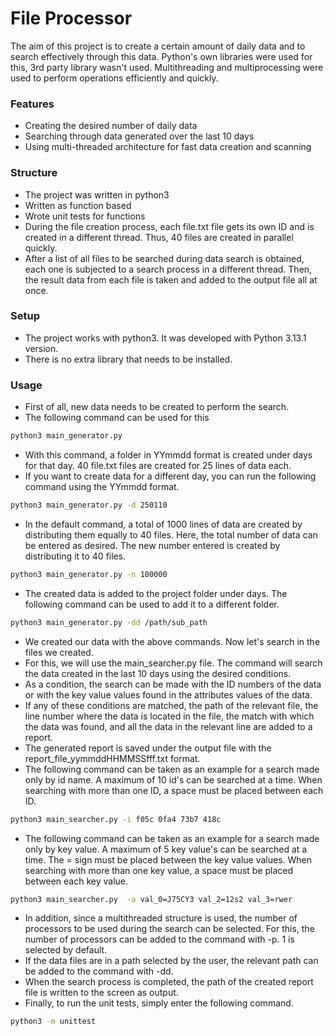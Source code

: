 # File Processor
The aim of this project is to create a certain amount of daily data and to search effectively through this data. Python's own libraries were used for this, 3rd party library wasn't used. Multithreading and multiprocessing were used to perform operations efficiently and quickly.
### Features
- Creating the desired number of daily data
- Searching through data generated over the last 10 days
- Using multi-threaded architecture for fast data creation and scanning

### Structure 
- The project was written in python3
- Written as function based
- Wrote unit tests for functions
- During the file creation process, each file.txt file gets its own ID and is created in a different thread. Thus, 40 files are created in parallel quickly.
- After a list of all files to be searched during data search is obtained, each one is subjected to a search process in a different thread. Then, the result data from each file is taken and added to the output file all at once.

### Setup
- The project works with python3. It was developed with Python 3.13.1 version.
- There is no extra library that needs to be installed.

### Usage
- First of all, new data needs to be created to perform the search.
- The following command can be used for this
```bash
python3 main_generator.py
```
- With this command, a folder in YYmmdd format is created under days for that day. 40 file.txt files are created for 25 lines of data each.
- If you want to create data for a different day, you can run the following command using the YYmmdd format.
```bash
python3 main_generator.py -d 250110
```
- In the default command, a total of 1000 lines of data are created by distributing them equally to 40 files. Here, the total number of data can be entered as desired. The new number entered is created by distributing it to 40 files.
```bash
python3 main_generator.py -n 100000
```
- The created data is added to the project folder under days. The following command can be used to add it to a different folder.
```bash
python3 main_generator.py -dd /path/sub_path
```
- We created our data with the above commands. Now let's search in the files we created.
- For this, we will use the main_searcher.py file. The command will search the data created in the last 10 days using the desired conditions.
- As a condition, the search can be made with the ID numbers of the data or with the key value values found in the attributes values of the data.
- If any of these conditions are matched, the path of the relevant file, the line number where the data is located in the file, the match with which the data was found, and all the data in the relevant line are added to a report.
- The generated report is saved under the output file with the report_file_yymmddHHMMSSfff.txt format.
- The following command can be taken as an example for a search made only by id name. A maximum of 10 id's can be searched at a time. When searching with more than one ID, a space must be placed between each ID.
```bash
python3 main_searcher.py -i f05c 0fa4 73b7 418c
```
- The following command can be taken as an example for a search made only by key value. A maximum of 5 key value's can be searched at a time. The = sign must be placed between the key value values. When searching with more than one key value, a space must be placed between each key value.
```bash
python3 main_searcher.py  -a val_0=J75CY3 val_2=12s2 val_3=rwer
```
- In addition, since a multithreaded structure is used, the number of processors to be used during the search can be selected. For this, the number of processors can be added to the command with -p. 1 is selected by default.
- If the data files are in a path selected by the user, the relevant path can be added to the command with -dd.
- When the search process is completed, the path of the created report file is written to the screen as output.
- Finally, to run the unit tests, simply enter the following command.
 ```bash
python3 -m unittest
```
